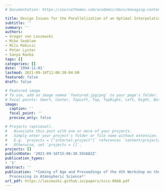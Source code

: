 ```yaml
---
# Documentation: https://sourcethemes.com/academic/docs/managing-content/

title: Design Issues for the Parallelization of an Optimal Interpolation Algorithm
subtitle: ''
summary: ''
authors:
- Gregor von Laszewski
- Mike Seablom
- Milo Makivic
- Peter Lyster
- Sanya Ranka
tags: []
categories: []
date: '1994-11-01'
lastmod: 2021-09-16T11:06:30-04:00
featured: false
draft: false

# Featured image
# To use, add an image named `featured.jpg/png` to your page's folder.
# Focal points: Smart, Center, TopLeft, Top, TopRight, Left, Right, BottomLeft, Bottom, BottomRight.
image:
  caption: ''
  focal_point: ''
  preview_only: false

# Projects (optional).
#   Associate this post with one or more of your projects.
#   Simply enter your project's folder or file name without extension.
#   E.g. `projects = ["internal-project"]` references `content/project/deep-learning/index.md`.
#   Otherwise, set `projects = []`.
projects: []
publishDate: '2021-09-16T15:06:30.591682Z'
publication_types:
- '1'
abstract: ''
publication: '*Coming of Age and Proceedings of the 4th Workshop on the Use of Parallel
  Processing in Atmospheric Science*'
url_pdf: https://laszewski.github.io/papers/sccs-0668.pdf
---
```


